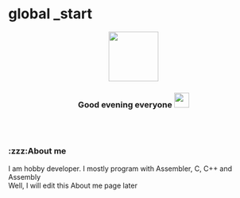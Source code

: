 # global _start

<div id="header" align="center">
  <img src="https://media.giphy.com/media/M9gbBd9nbDrOTu1Mqx/giphy.gif" width="100"/>
  <h3>Good evening everyone <img src="https://media.giphy.com/media/hvRJCLFzcasrR4ia7z/giphy.gif" width="30px"/></h3>
  <br><br>
</div>

<h3>:zzz:About me</h3>
I am hobby developer. I mostly program with Assembler, C, C++ and Assembly<br>
Well, I will edit this About me page later<br>

